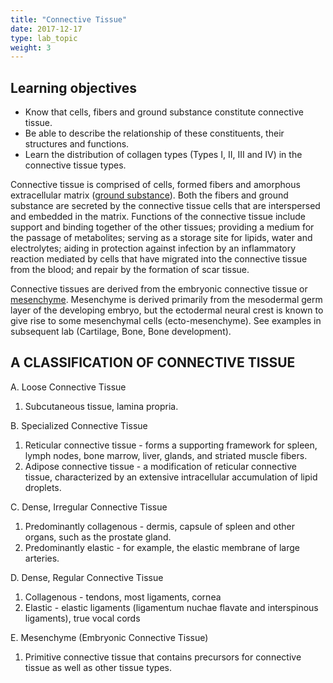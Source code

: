 ```yaml
---
title: "Connective Tissue"
date: 2017-12-17
type: lab_topic
weight: 3
---
```

<div class="entrybody">
<h2>Learning objectives</h2>

<ul>
<li>Know that cells, fibers and ground substance constitute connective tissue.</li>
<li>Be able to describe the relationship of these constituents, their structures and functions.</li>
<li>Learn the distribution of collagen types (Types I, <span class="caps">II, III </span>and IV) in the connective tissue types.</li>
</ul>

<p>Connective tissue is comprised of cells, formed fibers and amorphous extracellular matrix (<u>ground substance</u>). Both the fibers and ground substance are secreted by the connective tissue cells that are interspersed and embedded in the matrix. Functions of the connective tissue include support and binding together of the other tissues; providing a medium for the passage of metabolites; serving as a storage site for lipids, water and electrolytes; aiding in protection against infection by an inflammatory reaction mediated by cells that have migrated into the connective tissue from the blood; and repair by the formation of scar tissue.</p>

<p>Connective tissues are derived from the embryonic connective tissue or <u>mesenchyme</u>.  Mesenchyme is derived primarily from the mesodermal germ layer of the developing embryo, but the ectodermal neural crest is known to give rise to some mesenchymal cells (ecto-mesenchyme).  See examples in subsequent lab (Cartilage, Bone, Bone development).  </p>

<h2>A <span class="caps">CLASSIFICATION</span> OF <span class="caps">CONNECTIVE TISSUE</span></h2>

<p>A. Loose Connective Tissue</p>
<ol>
<li>Subcutaneous tissue, lamina propria.   </li>
</ol>
<p>B. Specialized Connective Tissue</p>
<ol>
<li>Reticular connective tissue - forms a supporting framework for spleen, lymph nodes, bone marrow, liver, glands, and striated muscle fibers.</li>
<li>Adipose connective tissue - a modification of reticular connective tissue, characterized by an extensive intracellular accumulation of lipid droplets.</li>
</ol>
<p>C. Dense, Irregular Connective Tissue</p>
<ol>
<li>Predominantly collagenous - dermis, capsule of spleen and other organs, such as the prostate gland. </li>
<li>Predominantly elastic - for example, the elastic membrane of large arteries.</li>
</ol>
<p>D. Dense, Regular Connective Tissue</p>
<ol>
<li>Collagenous - tendons, most ligaments, cornea </li>
<li>Elastic - elastic ligaments (ligamentum nuchae flavate and interspinous ligaments), true vocal cords</li>
</ol>
<p>E. Mesenchyme (Embryonic Connective Tissue)</p>
<ol>
<li>Primitive connective tissue that contains precursors for connective tissue as well as other tissue types.</li>
</ol>
</div>
